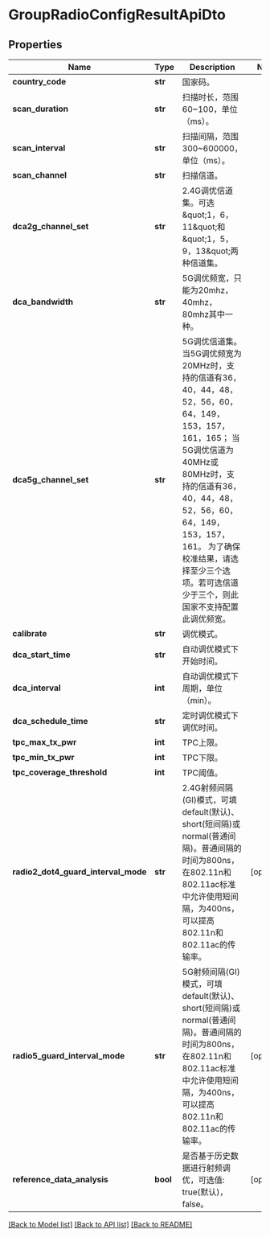 # GroupRadioConfigResultApiDto

## Properties
Name | Type | Description | Notes
------------ | ------------- | ------------- | -------------
**country_code** | **str** | 国家码。 | 
**scan_duration** | **str** | 扫描时长，范围60~100，单位（ms）。 | 
**scan_interval** | **str** | 扫描间隔，范围300~600000，单位（ms）。 | 
**scan_channel** | **str** | 扫描信道。 | 
**dca2g_channel_set** | **str** | 2.4G调优信道集。可选\&quot;1，6，11\&quot;和\&quot;1，5，9，13\&quot;两种信道集。 | 
**dca_bandwidth** | **str** | 5G调优频宽，只能为20mhz，40mhz，80mhz其中一种。 | 
**dca5g_channel_set** | **str** | 5G调优信道集。当5G调优频宽为20MHz时，支持的信道有36，40，44，48，52，56，60，64，149，153，157，161，165； 当5G调优信道为40MHz或80MHz时，支持的信道有36，40，44，48，52，56，60，64，149，153，157，161。 为了确保校准结果，请选择至少三个选项。若可选信道少于三个，则此国家不支持配置此调优频宽。 | 
**calibrate** | **str** | 调优模式。 | 
**dca_start_time** | **str** | 自动调优模式下开始时间。 | 
**dca_interval** | **int** | 自动调优模式下周期，单位（min）。 | 
**dca_schedule_time** | **str** | 定时调优模式下调优时间。 | 
**tpc_max_tx_pwr** | **int** | TPC上限。 | 
**tpc_min_tx_pwr** | **int** | TPC下限。 | 
**tpc_coverage_threshold** | **int** | TPC阈值。 | 
**radio2_dot4_guard_interval_mode** | **str** | 2.4G射频间隔(GI)模式，可填default(默认)、short(短间隔)或normal(普通间隔)。普通间隔的时间为800ns，在802.11n和802.11ac标准中允许使用短间隔，为400ns，可以提高802.11n和802.11ac的传输率。 | [optional] 
**radio5_guard_interval_mode** | **str** | 5G射频间隔(GI)模式，可填default(默认)、short(短间隔)或normal(普通间隔)。普通间隔的时间为800ns，在802.11n和802.11ac标准中允许使用短间隔，为400ns，可以提高802.11n和802.11ac的传输率。 | [optional] 
**reference_data_analysis** | **bool** | 是否基于历史数据进行射频调优，可选值: true(默认)，false。 | [optional] 

[[Back to Model list]](../README.md#documentation-for-models) [[Back to API list]](../README.md#documentation-for-api-endpoints) [[Back to README]](../README.md)


